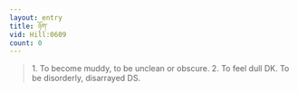 ```yaml
---
layout: entry
title: ཉོག་
vid: Hill:0609
count: 0
---
```

> 1\. To become muddy, to be unclean or obscure\. 2\. To feel dull DK\. To be disorderly, disarrayed DS\.


